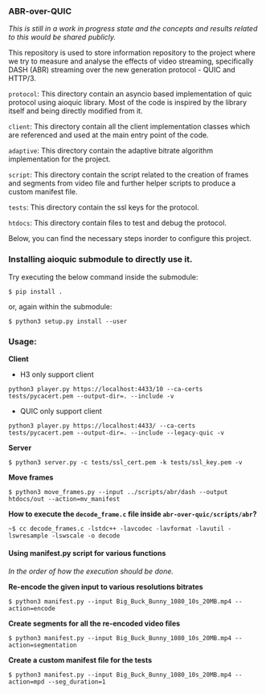 ### ABR-over-QUIC

*This is still in a work in progress state and the concepts and results related to this would be shared publicly.*

This repository is used to store information repository to the project where we try to measure and analyse the effects of video streaming, 
specifically DASH (ABR) streaming over the new generation protocol - QUIC and HTTP/3.

`protocol`: This directory contain an asyncio based implementation of quic protocol using aioquic library.
Most of the code is inspired by the library itself and being directly modified from it.

`client`: This directory contain all the client implementation classes which are referenced and used at the main entry point of the code.

`adaptive`: This directory contain the adaptive bitrate algorithm implementation for the project.

`script`: This directory contain the script related to the creation of frames and segments from video file 
and further helper scripts to produce a custom manifest file.

`tests`: This directory contain the ssl keys for the protocol.

`htdocs`: This directory contain files to test and debug the protocol.


Below, you can find the necessary steps inorder to configure this project.

### Installing aioquic submodule to directly use it.

Try executing the below command inside the submodule:

```
$ pip install .
```

or, again within the submodule:

```
$ python3 setup.py install --user
```



### Usage:

**Client**

- H3 only support client
```
python3 player.py https://localhost:4433/10 --ca-certs tests/pycacert.pem --output-dir=. --include -v
```

- QUIC only support client
```
python3 player.py https://localhost:4433/ --ca-certs tests/pycacert.pem --output-dir=. --include --legacy-quic -v
```

**Server**

```
$ python3 server.py -c tests/ssl_cert.pem -k tests/ssl_key.pem -v
```

**Move frames**

```
$ python3 move_frames.py --input ../scripts/abr/dash --output htdocs/out --action=mv_manifest
```

**How to execute the `decode_frame.c` file inside `abr-over-quic/scripts/abr`?**

```
~$ cc decode_frames.c -lstdc++ -lavcodec -lavformat -lavutil -lswresample -lswscale -o decode
```

#### Using manifest.py script for various functions

*In the order of how the execution should be done.*

**Re-encode the given input to various resolutions bitrates**

```
$ python3 manifest.py --input Big_Buck_Bunny_1080_10s_20MB.mp4 --action=encode
```

**Create segments for all the re-encoded video files**

```
$ python3 manifest.py --input Big_Buck_Bunny_1080_10s_20MB.mp4 --action=segmentation
```

**Create a custom manifest file for the tests**

```
$ python3 manifest.py --input Big_Buck_Bunny_1080_10s_20MB.mp4 --action=mpd --seg_duration=1
```